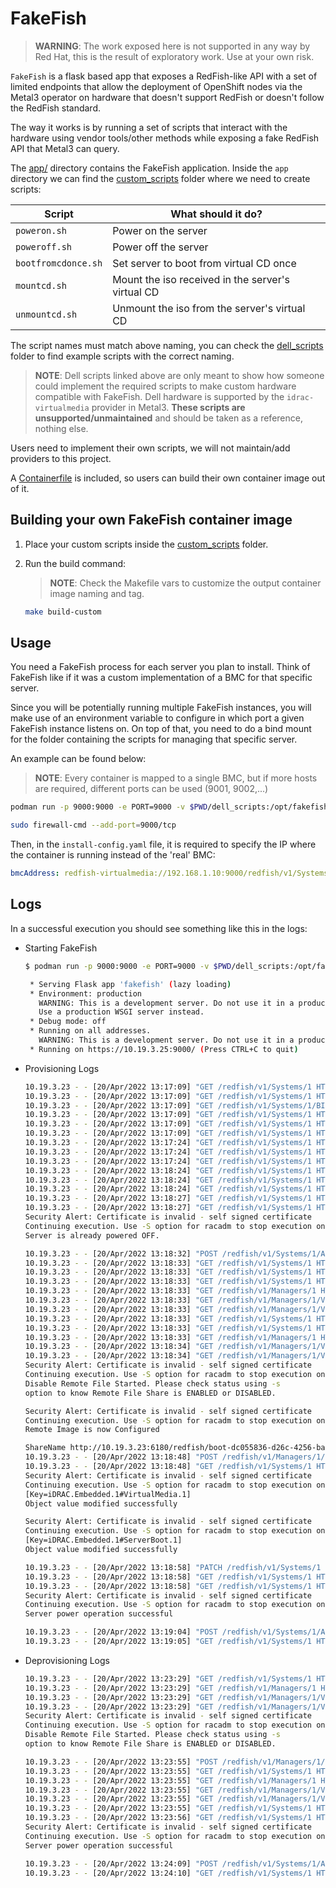 # FakeFish

> **WARNING**: The work exposed here is not supported in any way by Red Hat, this is the result of exploratory work. Use at your own risk.

`FakeFish` is a flask based app that exposes a RedFish-like API with a set of limited endpoints that allow the deployment of OpenShift nodes via the Metal3 operator on hardware that doesn't support RedFish or doesn't follow the RedFish standard.

The way it works is by running a set of scripts that interact with the hardware using vendor tools/other methods while exposing a fake RedFish API that Metal3 can query.

The [app/](./app/) directory contains the FakeFish application. Inside the `app` directory we can find the [custom_scripts](./app/custom_scripts/) folder where we need to create scripts:

|Script|What should it do?|
|------|----------------|
|`poweron.sh`|Power on the server|
|`poweroff.sh`|Power off the server|
|`bootfromcdonce.sh`|Set server to boot from virtual CD once|
|`mountcd.sh`|Mount the iso received in the server's virtual CD|
|`unmountcd.sh`|Unmount the iso from the server's virtual CD|

The script names must match above naming, you can check the [dell_scripts](./dell_scripts/) folder to find example scripts with the correct naming.

> **NOTE**: Dell scripts linked above are only meant to show how someone could implement the required scripts to make custom hardware compatible with FakeFish. Dell hardware is supported by the `idrac-virtualmedia` provider in Metal3. **These scripts are unsupported/unmaintained** and should be taken as a reference, nothing else.

Users need to implement their own scripts, we will not maintain/add providers to this project.

A [Containerfile](./custom_scripts/Containerfile) is included, so users can build their own container image out of it.

## Building your own FakeFish container image

1. Place your custom scripts inside the [custom_scripts](./custom_scripts/) folder.
2. Run the build command:

    > **NOTE**: Check the Makefile vars to customize the output container image naming and tag.

    ~~~sh
    make build-custom
    ~~~

## Usage

You need a FakeFish process for each server you plan to install. Think of FakeFish like if it was a custom implementation of a BMC for that specific server.

Since you will be potentially running multiple FakeFish instances, you will make use of an environment variable to configure in which port a given FakeFish instance listens on. On top of that, you need to do a bind mount for the folder containing the scripts for managing that specific server.

An example can be found below:

> **NOTE**: Every container is mapped to a single BMC, but if more hosts are required, different ports can be used (9001, 9002,...)

```sh
podman run -p 9000:9000 -e PORT=9000 -v $PWD/dell_scripts:/opt/fakefish/custom_scripts:z quay.io/mavazque/fakefish:v0

sudo firewall-cmd --add-port=9000/tcp
```

Then, in the `install-config.yaml` file, it is required to specify the IP where the container is running instead of the 'real' BMC:

```yaml
bmcAddress: redfish-virtualmedia://192.168.1.10:9000/redfish/v1/Systems/1
```

## Logs

In a successful execution you should see something like this in the logs:

- Starting FakeFish

    ```sh
    $ podman run -p 9000:9000 -e PORT=9000 -v $PWD/dell_scripts:/opt/fakefish/custom_scripts:z quay.io/mavazque/fakefish:v0

     * Serving Flask app 'fakefish' (lazy loading)
     * Environment: production
       WARNING: This is a development server. Do not use it in a production deployment.
       Use a production WSGI server instead.
     * Debug mode: off
     * Running on all addresses.
       WARNING: This is a development server. Do not use it in a production deployment.
     * Running on https://10.19.3.25:9000/ (Press CTRL+C to quit)
    ```

- Provisioning Logs

    ```sh
    10.19.3.23 - - [20/Apr/2022 13:17:09] "GET /redfish/v1/Systems/1 HTTP/1.1" 200 -
    10.19.3.23 - - [20/Apr/2022 13:17:09] "GET /redfish/v1/Systems/1 HTTP/1.1" 200 -
    10.19.3.23 - - [20/Apr/2022 13:17:09] "GET /redfish/v1/Systems/1/BIOS HTTP/1.1" 404 -
    10.19.3.23 - - [20/Apr/2022 13:17:09] "GET /redfish/v1/Systems/1 HTTP/1.1" 200 -
    10.19.3.23 - - [20/Apr/2022 13:17:09] "GET /redfish/v1/Systems/1 HTTP/1.1" 200 -
    10.19.3.23 - - [20/Apr/2022 13:17:09] "GET /redfish/v1/Systems/1 HTTP/1.1" 200 -
    10.19.3.23 - - [20/Apr/2022 13:17:24] "GET /redfish/v1/Systems/1 HTTP/1.1" 200 -
    10.19.3.23 - - [20/Apr/2022 13:17:24] "GET /redfish/v1/Systems/1 HTTP/1.1" 200 -
    10.19.3.23 - - [20/Apr/2022 13:17:24] "GET /redfish/v1/Systems/1 HTTP/1.1" 200 -
    10.19.3.23 - - [20/Apr/2022 13:18:24] "GET /redfish/v1/Systems/1 HTTP/1.1" 200 -
    10.19.3.23 - - [20/Apr/2022 13:18:24] "GET /redfish/v1/Systems/1 HTTP/1.1" 200 -
    10.19.3.23 - - [20/Apr/2022 13:18:24] "GET /redfish/v1/Systems/1 HTTP/1.1" 200 -
    10.19.3.23 - - [20/Apr/2022 13:18:27] "GET /redfish/v1/Systems/1 HTTP/1.1" 200 -
    10.19.3.23 - - [20/Apr/2022 13:18:27] "GET /redfish/v1/Systems/1 HTTP/1.1" 200 -
    Security Alert: Certificate is invalid - self signed certificate
    Continuing execution. Use -S option for racadm to stop execution on certificate-related errors.
    Server is already powered OFF.                                               

    10.19.3.23 - - [20/Apr/2022 13:18:32] "POST /redfish/v1/Systems/1/Actions/ComputerSystem.Reset HTTP/1.1" 204 -
    10.19.3.23 - - [20/Apr/2022 13:18:33] "GET /redfish/v1/Systems/1 HTTP/1.1" 200 -
    10.19.3.23 - - [20/Apr/2022 13:18:33] "GET /redfish/v1/Systems/1 HTTP/1.1" 200 -
    10.19.3.23 - - [20/Apr/2022 13:18:33] "GET /redfish/v1/Systems/1 HTTP/1.1" 200 -
    10.19.3.23 - - [20/Apr/2022 13:18:33] "GET /redfish/v1/Managers/1 HTTP/1.1" 200 -
    10.19.3.23 - - [20/Apr/2022 13:18:33] "GET /redfish/v1/Managers/1/VirtualMedia HTTP/1.1" 200 -
    10.19.3.23 - - [20/Apr/2022 13:18:33] "GET /redfish/v1/Managers/1/VirtualMedia/Cd HTTP/1.1" 200 -
    10.19.3.23 - - [20/Apr/2022 13:18:33] "GET /redfish/v1/Systems/1 HTTP/1.1" 200 -
    10.19.3.23 - - [20/Apr/2022 13:18:33] "GET /redfish/v1/Systems/1 HTTP/1.1" 200 -
    10.19.3.23 - - [20/Apr/2022 13:18:33] "GET /redfish/v1/Managers/1 HTTP/1.1" 200 -
    10.19.3.23 - - [20/Apr/2022 13:18:34] "GET /redfish/v1/Managers/1/VirtualMedia HTTP/1.1" 200 -
    10.19.3.23 - - [20/Apr/2022 13:18:34] "GET /redfish/v1/Managers/1/VirtualMedia/Cd HTTP/1.1" 200 -
    Security Alert: Certificate is invalid - self signed certificate
    Continuing execution. Use -S option for racadm to stop execution on certificate-related errors.
    Disable Remote File Started. Please check status using -s                    
    option to know Remote File Share is ENABLED or DISABLED.

    Security Alert: Certificate is invalid - self signed certificate
    Continuing execution. Use -S option for racadm to stop execution on certificate-related errors.
    Remote Image is now Configured                                               

    ShareName http://10.19.3.23:6180/redfish/boot-dc055836-d26c-4256-ba6c-222e8d4559be.iso
    10.19.3.23 - - [20/Apr/2022 13:18:48] "POST /redfish/v1/Managers/1/VirtualMedia/Cd/Actions/VirtualMedia.InsertMedia HTTP/1.1" 204 -
    10.19.3.23 - - [20/Apr/2022 13:18:48] "GET /redfish/v1/Systems/1 HTTP/1.1" 200 -
    Security Alert: Certificate is invalid - self signed certificate
    Continuing execution. Use -S option for racadm to stop execution on certificate-related errors.
    [Key=iDRAC.Embedded.1#VirtualMedia.1]                                        
    Object value modified successfully

    Security Alert: Certificate is invalid - self signed certificate
    Continuing execution. Use -S option for racadm to stop execution on certificate-related errors.
    [Key=iDRAC.Embedded.1#ServerBoot.1]                                          
    Object value modified successfully

    10.19.3.23 - - [20/Apr/2022 13:18:58] "PATCH /redfish/v1/Systems/1 HTTP/1.1" 204 -
    10.19.3.23 - - [20/Apr/2022 13:18:58] "GET /redfish/v1/Systems/1 HTTP/1.1" 200 -
    10.19.3.23 - - [20/Apr/2022 13:18:58] "GET /redfish/v1/Systems/1 HTTP/1.1" 200 -
    Security Alert: Certificate is invalid - self signed certificate
    Continuing execution. Use -S option for racadm to stop execution on certificate-related errors.
    Server power operation successful                                            

    10.19.3.23 - - [20/Apr/2022 13:19:04] "POST /redfish/v1/Systems/1/Actions/ComputerSystem.Reset HTTP/1.1" 204 -
    10.19.3.23 - - [20/Apr/2022 13:19:05] "GET /redfish/v1/Systems/1 HTTP/1.1" 200 -
    ```

- Deprovisioning Logs

    ```sh
    10.19.3.23 - - [20/Apr/2022 13:23:29] "GET /redfish/v1/Systems/1 HTTP/1.1" 200 -
    10.19.3.23 - - [20/Apr/2022 13:23:29] "GET /redfish/v1/Managers/1 HTTP/1.1" 200 -
    10.19.3.23 - - [20/Apr/2022 13:23:29] "GET /redfish/v1/Managers/1/VirtualMedia HTTP/1.1" 200 -
    10.19.3.23 - - [20/Apr/2022 13:23:29] "GET /redfish/v1/Managers/1/VirtualMedia/Cd HTTP/1.1" 200 -
    Security Alert: Certificate is invalid - self signed certificate
    Continuing execution. Use -S option for racadm to stop execution on certificate-related errors.
    Disable Remote File Started. Please check status using -s                    
    option to know Remote File Share is ENABLED or DISABLED.

    10.19.3.23 - - [20/Apr/2022 13:23:55] "POST /redfish/v1/Managers/1/VirtualMedia/Cd/Actions/VirtualMedia.EjectMedia HTTP/1.1" 204 -
    10.19.3.23 - - [20/Apr/2022 13:23:55] "GET /redfish/v1/Systems/1 HTTP/1.1" 200 -
    10.19.3.23 - - [20/Apr/2022 13:23:55] "GET /redfish/v1/Managers/1 HTTP/1.1" 200 -
    10.19.3.23 - - [20/Apr/2022 13:23:55] "GET /redfish/v1/Managers/1/VirtualMedia HTTP/1.1" 200 -
    10.19.3.23 - - [20/Apr/2022 13:23:55] "GET /redfish/v1/Managers/1/VirtualMedia/Cd HTTP/1.1" 200 -
    10.19.3.23 - - [20/Apr/2022 13:23:55] "GET /redfish/v1/Systems/1 HTTP/1.1" 200 -
    10.19.3.23 - - [20/Apr/2022 13:23:56] "GET /redfish/v1/Systems/1 HTTP/1.1" 200 -
    Security Alert: Certificate is invalid - self signed certificate
    Continuing execution. Use -S option for racadm to stop execution on certificate-related errors.
    Server power operation successful                                            

    10.19.3.23 - - [20/Apr/2022 13:24:09] "POST /redfish/v1/Systems/1/Actions/ComputerSystem.Reset HTTP/1.1" 204 -
    10.19.3.23 - - [20/Apr/2022 13:24:10] "GET /redfish/v1/Systems/1 HTTP/1.1" 200 -

    ```
